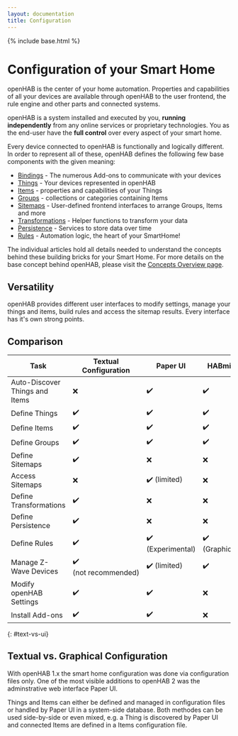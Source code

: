 ```yaml
---
layout: documentation
title: Configuration
---
```


{% include base.html %}

# Configuration of your Smart Home

openHAB is the center of your home automation.
Properties and capabilities of all your devices are available through openHAB to the user frontend, the rule engine and other parts and connected systems.

openHAB is a system installed and executed by you, **running independently** from any online services or proprietary technologies.
You as the end-user have the **full control** over every aspect of your smart home.

Every device connected to openHAB is functionally and logically different.
In order to represent all of these, openHAB defines the following few base components with the given meaning:

* [Bindings]({{base}}/addons/bindings.html) - The numerous Add-ons to communicate with your devices
* [Things](things.html) - Your devices represented in openHAB
* [Items](items.html) - properties and capabilities of your Things
* [Groups](items.html#groups) - collections or categories containing Items
* [Sitemaps](sitemaps.html) - User-defined frontend interfaces to arrange Groups, Items and more
* [Transformations](transform.html) - Helper functions to transform your data
* [Persistence](persistence.html) - Services to store data over time
* [Rules](rules-dsl.html) - Automation logic, the heart of your SmartHome!

The individual articles hold all details needed to understand the concepts behind these building bricks for your Smart Home.
For more details on the base concept behind openHAB, please visit the [Concepts Overview page]({{base}}/concepts/index.html).

## Versatility

openHAB provides different user interfaces to modify settings, manage your things and items, build rules and access the sitemap results.
Every interface has it's own strong points.

## Comparison

<table class="centered highlight">
  <thead>
    <tr>
      <th data-field="task">Task</th>
      <th data-field="files">Textual Configuration</th>
      <th data-field="paperui">Paper UI</th>
      <th data-field="habmin">HABmin</th>
      <th data-field="uis">other UIs</th>
      <th data-field="karaf">Karaf Console</th>
    </tr>
  </thead>

  <tbody>
    <tr>
      <td>Auto-Discover Things and Items</td>
      <td>❌</td>
      <td>✔️</td>
      <td>✔️</td>
      <td>❌</td>
      <td>✔️</td>
    </tr>
    <tr>
      <td>Define Things</td>
      <td>✔️</td>
      <td>✔️</td>
      <td>✔️</td>
      <td>❌</td>
      <td>✔️</td>
    </tr>
    <tr>
      <td>Define Items</td>
      <td>✔️</td>
      <td>✔️</td>
      <td>✔️</td>
      <td>❌</td>
      <td>✔️</td>
    </tr>
    <tr>
      <td>Define Groups</td>
      <td>✔️</td>
      <td>✔️</td>
      <td>✔️</td>
      <td>❌</td>
      <td>✔️</td>
    </tr>
    <tr>
      <td>Define Sitemaps</td>
      <td>✔️</td>
      <td>❌</td>
      <td>❌</td>
      <td>(HABPanel)</td>
      <td>❌</td>
    </tr>
    <tr>
      <td>Access Sitemaps</td>
      <td>❌</td>
      <td>✔️ (limited)</td>
      <td>❌</td>
      <td>✔️</td>
      <td>❌</td>
    </tr>
    <tr>
      <td>Define Transformations</td>
      <td>✔️</td>
      <td>❌</td>
      <td>❌</td>
      <td>❌</td>
      <td>❌</td>
    </tr>
    <tr>
      <td>Define Persistence</td>
      <td>✔️</td>
      <td>❌</td>
      <td>❌</td>
      <td>❌</td>
      <td>❌</td>
    </tr>
    <tr>
      <td>Define Rules</td>
      <td>✔️</td>
      <td>✔️ (Experimental)</td>
      <td>✔️ (Graphical)</td>
      <td>❌</td>
      <td>❌</td>
    </tr>
    <tr>
      <td>Manage Z-Wave Devices</td>
      <td>✔️ (not&nbsp;recommended)</td>
      <td>✔️ (limited)</td>
      <td>✔️</td>
      <td>❌</td>
      <td>❌</td>
    </tr>
    <tr>
      <td>Modify openHAB Settings</td>
      <td>✔️</td>
      <td>✔️</td>
      <td>❌</td>
      <td>❌</td>
      <td>✔️</td>
    </tr>
    <tr>
      <td>Install Add-ons</td>
      <td>✔️</td>
      <td>✔️</td>
      <td>❌</td>
      <td>❌</td>
      <td>✔️</td>
    </tr>
  </tbody>
</table>

{: #text-vs-ui}
## Textual vs. Graphical Configuration

With openHAB 1.x the smart home configuration was done via configuration files only.
One of the most visible additions to openHAB 2 was the adminstrative web interface Paper UI.

Things and Items can either be defined and managed in configuration files or handled by Paper UI in a system-side database.
Both methodes can be used side-by-side or even mixed, e.g. a Thing is discovered by Paper UI and connected Items are defined in a Items configuration file.

